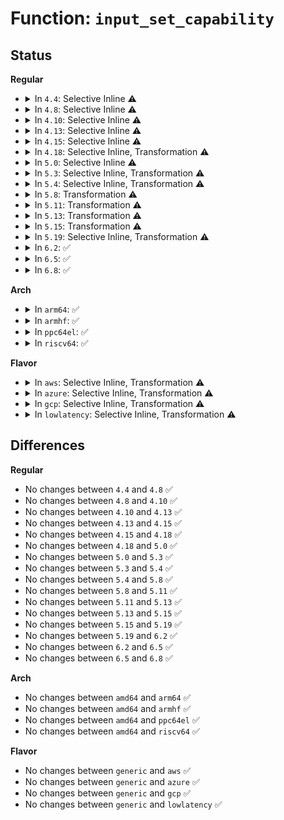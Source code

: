# Function: <code>input_set_capability</code>

## Status
<b>Regular</b>
<ul>
<li>
<details>
<summary>In <code>4.4</code>: Selective Inline ⚠️</summary>

```c
void input_set_capability(struct input_dev *dev, unsigned int type, unsigned int code);
```

**Collision:** Unique Global

**Inline:** Selective

**Transformation:** False

**Instances:**

```
In drivers/input/input.c (ffffffff81669040)
Location: drivers/input/input.c:1909
Inline: True
Direct callers:
  - drivers/acpi/button.c:acpi_button_add
```
**Symbols:**

```
ffffffff81669040-ffffffff816690fd: input_set_capability (STB_GLOBAL)
```
</details>
</li>
<li>
<details>
<summary>In <code>4.8</code>: Selective Inline ⚠️</summary>

```c
void input_set_capability(struct input_dev *dev, unsigned int type, unsigned int code);
```

**Collision:** Unique Global

**Inline:** Selective

**Transformation:** False

**Instances:**

```
In drivers/input/input.c (ffffffff816c9950)
Location: drivers/input/input.c:1908
Inline: True
Direct callers:
  - drivers/acpi/button.c:acpi_button_add
```
**Symbols:**

```
ffffffff816c9950-ffffffff816c9a0d: input_set_capability (STB_GLOBAL)
```
</details>
</li>
<li>
<details>
<summary>In <code>4.10</code>: Selective Inline ⚠️</summary>

```c
void input_set_capability(struct input_dev *dev, unsigned int type, unsigned int code);
```

**Collision:** Unique Global

**Inline:** Selective

**Transformation:** False

**Instances:**

```
In drivers/input/input.c (ffffffff816f7930)
Location: drivers/input/input.c:1908
Inline: True
Direct callers:
  - drivers/acpi/button.c:acpi_button_add
```
**Symbols:**

```
ffffffff816f7930-ffffffff816f79ed: input_set_capability (STB_GLOBAL)
```
</details>
</li>
<li>
<details>
<summary>In <code>4.13</code>: Selective Inline ⚠️</summary>

```c
void input_set_capability(struct input_dev *dev, unsigned int type, unsigned int code);
```

**Collision:** Unique Global

**Inline:** Selective

**Transformation:** False

**Instances:**

```
In drivers/input/input.c (ffffffff8170d3e0)
Location: drivers/input/input.c:1908
Inline: True
Direct callers:
  - drivers/acpi/button.c:acpi_button_add
  - drivers/acpi/button.c:acpi_button_add
  - drivers/acpi/button.c:acpi_button_add
```
**Symbols:**

```
ffffffff8170d3e0-ffffffff8170d496: input_set_capability (STB_GLOBAL)
```
</details>
</li>
<li>
<details>
<summary>In <code>4.15</code>: Selective Inline ⚠️</summary>

```c
void input_set_capability(struct input_dev *dev, unsigned int type, unsigned int code);
```

**Collision:** Unique Global

**Inline:** Selective

**Transformation:** False

**Instances:**

```
In drivers/input/input.c (ffffffff8177e620)
Location: drivers/input/input.c:1902
Inline: True
Direct callers:
  - drivers/acpi/button.c:acpi_button_add
  - drivers/acpi/button.c:acpi_button_add
  - drivers/acpi/button.c:acpi_button_add
```
**Symbols:**

```
ffffffff8177e620-ffffffff8177e6db: input_set_capability (STB_GLOBAL)
```
</details>
</li>
<li>
<details>
<summary>In <code>4.18</code>: Selective Inline, Transformation ⚠️</summary>

```c
void input_set_capability(struct input_dev *dev, unsigned int type, unsigned int code);
```

**Collision:** Unique Global

**Inline:** Selective

**Transformation:** True

**Instances:**

```
In drivers/input/input.c (0)
Location: drivers/input/input.c:1910
Inline: True
Direct callers:
  - drivers/acpi/button.c:acpi_button_add
  - drivers/acpi/button.c:acpi_button_add
  - drivers/acpi/button.c:acpi_button_add
```
**Symbols:**

```
ffffffff817c01f3-ffffffff817c0214: input_set_capability.cold.22 (STB_LOCAL)
ffffffff817bf650-ffffffff817bf6f8: input_set_capability (STB_GLOBAL)
```
</details>
</li>
<li>
<details>
<summary>In <code>5.0</code>: Selective Inline ⚠️</summary>

```c
void input_set_capability(struct input_dev *dev, unsigned int type, unsigned int code);
```

**Collision:** Unique Global

**Inline:** Selective

**Transformation:** False

**Instances:**

```
In drivers/input/input.c (ffffffff817e6ab0)
Location: drivers/input/input.c:1910
Inline: True
Direct callers:
  - drivers/acpi/button.c:acpi_button_add
  - drivers/acpi/button.c:acpi_button_add
  - drivers/acpi/button.c:acpi_button_add
```
**Symbols:**

```
ffffffff817e6ab0-ffffffff817e6ba5: input_set_capability (STB_GLOBAL)
```
</details>
</li>
<li>
<details>
<summary>In <code>5.3</code>: Selective Inline, Transformation ⚠️</summary>

```c
void input_set_capability(struct input_dev *dev, unsigned int type, unsigned int code);
```

**Collision:** Unique Global

**Inline:** Selective

**Transformation:** True

**Instances:**

```
In drivers/input/input.c (ffffffff818280a4)
Location: drivers/input/input.c:1906
Inline: True
Direct callers:
  - drivers/acpi/button.c:acpi_button_add
  - drivers/acpi/button.c:acpi_button_add
  - drivers/acpi/button.c:acpi_button_add
```
**Symbols:**

```
ffffffff818280a4-ffffffff818280c5: input_set_capability.cold (STB_LOCAL)
ffffffff81826db0-ffffffff81826e98: input_set_capability (STB_GLOBAL)
```
</details>
</li>
<li>
<details>
<summary>In <code>5.4</code>: Selective Inline, Transformation ⚠️</summary>

```c
void input_set_capability(struct input_dev *dev, unsigned int type, unsigned int code);
```

**Collision:** Unique Global

**Inline:** Selective

**Transformation:** True

**Instances:**

```
In drivers/input/input.c (ffffffff8185960e)
Location: drivers/input/input.c:1979
Inline: True
Direct callers:
  - drivers/acpi/button.c:acpi_button_add
  - drivers/acpi/button.c:acpi_button_add
  - drivers/acpi/button.c:acpi_button_add
```
**Symbols:**

```
ffffffff8185960e-ffffffff8185962f: input_set_capability.cold (STB_LOCAL)
ffffffff818582e0-ffffffff818583c8: input_set_capability (STB_GLOBAL)
```
</details>
</li>
<li>
<details>
<summary>In <code>5.8</code>: Transformation ⚠️</summary>

```c
void input_set_capability(struct input_dev *dev, unsigned int type, unsigned int code);
```

**Collision:** Unique Global

**Inline:** No

**Transformation:** True

**Instances:**

```
In drivers/input/input.c (0)
Location: drivers/input/input.c:1977
Inline: False
Direct callers:
  - drivers/acpi/button.c:acpi_button_add
  - drivers/acpi/button.c:acpi_button_add
  - drivers/acpi/button.c:acpi_button_add
```
**Symbols:**

```
ffffffff8192c2ea-ffffffff8192c30b: input_set_capability.cold (STB_LOCAL)
ffffffff81929e40-ffffffff81929f26: input_set_capability (STB_GLOBAL)
```
</details>
</li>
<li>
<details>
<summary>In <code>5.11</code>: Transformation ⚠️</summary>

```c
void input_set_capability(struct input_dev *dev, unsigned int type, unsigned int code);
```

**Collision:** Unique Global

**Inline:** No

**Transformation:** True

**Instances:**

```
In drivers/input/input.c (0)
Location: drivers/input/input.c:2075
Inline: False
Direct callers:
  - drivers/acpi/button.c:acpi_button_add
  - drivers/acpi/button.c:acpi_button_add
  - drivers/acpi/button.c:acpi_button_add
```
**Symbols:**

```
ffffffff81c232ff-ffffffff81c23320: input_set_capability.cold (STB_LOCAL)
ffffffff819313b0-ffffffff81931496: input_set_capability (STB_GLOBAL)
```
</details>
</li>
<li>
<details>
<summary>In <code>5.13</code>: Transformation ⚠️</summary>

```c
void input_set_capability(struct input_dev *dev, unsigned int type, unsigned int code);
```

**Collision:** Unique Global

**Inline:** No

**Transformation:** True

**Instances:**

```
In drivers/input/input.c (0)
Location: drivers/input/input.c:2075
Inline: False
Direct callers:
  - drivers/acpi/button.c:acpi_button_add
  - drivers/acpi/button.c:acpi_button_add
  - drivers/acpi/button.c:acpi_button_add
```
**Symbols:**

```
ffffffff81c153f5-ffffffff81c15416: input_set_capability.cold (STB_LOCAL)
ffffffff819146c0-ffffffff819147aa: input_set_capability (STB_GLOBAL)
```
</details>
</li>
<li>
<details>
<summary>In <code>5.15</code>: Transformation ⚠️</summary>

```c
void input_set_capability(struct input_dev *dev, unsigned int type, unsigned int code);
```

**Collision:** Unique Global

**Inline:** No

**Transformation:** True

**Instances:**

```
In drivers/input/input.c (0)
Location: drivers/input/input.c:2075
Inline: False
Direct callers:
  - drivers/acpi/button.c:acpi_button_add
  - drivers/acpi/button.c:acpi_button_add
  - drivers/acpi/button.c:acpi_button_add
```
**Symbols:**

```
ffffffff81d2327a-ffffffff81d2329b: input_set_capability.cold (STB_LOCAL)
ffffffff819b6850-ffffffff819b693a: input_set_capability (STB_GLOBAL)
```
</details>
</li>
<li>
<details>
<summary>In <code>5.19</code>: Selective Inline, Transformation ⚠️</summary>

```c
void input_set_capability(struct input_dev *dev, unsigned int type, unsigned int code);
```

**Collision:** Unique Global

**Inline:** Selective

**Transformation:** True

**Instances:**

```
In drivers/input/input.c (ffffffff81b16d08)
Location: drivers/input/input.c:2120
Inline: True
Inline callers:
  - drivers/input/input.c:input_copy_abs
Direct callers:
  - drivers/acpi/button.c:acpi_button_add
  - drivers/acpi/button.c:acpi_button_add
  - drivers/acpi/button.c:acpi_button_add
```
**Symbols:**

```
ffffffff81eef058-ffffffff81eef098: input_set_capability.cold (STB_LOCAL)
ffffffff81b16580-ffffffff81b166fd: input_set_capability (STB_GLOBAL)
```
</details>
</li>
<li>
<details>
<summary>In <code>6.2</code>: ✅</summary>

```c
void input_set_capability(struct input_dev *dev, unsigned int type, unsigned int code);
```

**Collision:** Unique Global

**Inline:** No

**Transformation:** False

**Instances:**

```
In drivers/input/input.c (ffffffff81ca7060)
Location: drivers/input/input.c:2104
Inline: False
Direct callers:
  - drivers/acpi/button.c:acpi_button_add
  - drivers/acpi/button.c:acpi_button_add
  - drivers/acpi/button.c:acpi_button_add
  - drivers/input/input.c:input_copy_abs
```
**Symbols:**

```
ffffffff81ca7060-ffffffff81ca722c: input_set_capability (STB_GLOBAL)
```
</details>
</li>
<li>
<details>
<summary>In <code>6.5</code>: ✅</summary>

```c
void input_set_capability(struct input_dev *dev, unsigned int type, unsigned int code);
```

**Collision:** Unique Global

**Inline:** No

**Transformation:** False

**Instances:**

```
In drivers/input/input.c (ffffffff81d0ecd0)
Location: drivers/input/input.c:2103
Inline: False
Direct callers:
  - drivers/acpi/button.c:acpi_button_add
  - drivers/acpi/button.c:acpi_button_add
  - drivers/acpi/button.c:acpi_button_add
  - drivers/input/input.c:input_copy_abs
```
**Symbols:**

```
ffffffff81d0ecd0-ffffffff81d0ee94: input_set_capability (STB_GLOBAL)
```
</details>
</li>
<li>
<details>
<summary>In <code>6.8</code>: ✅</summary>

```c
void input_set_capability(struct input_dev *dev, unsigned int type, unsigned int code);
```

**Collision:** Unique Global

**Inline:** No

**Transformation:** False

**Instances:**

```
In drivers/input/input.c (ffffffff81dc49f0)
Location: drivers/input/input.c:2103
Inline: False
Direct callers:
  - drivers/acpi/button.c:acpi_button_add
  - drivers/acpi/button.c:acpi_button_add
  - drivers/acpi/button.c:acpi_button_add
  - drivers/acpi/button.c:acpi_button_add
  - drivers/input/input.c:input_copy_abs
```
**Symbols:**

```
ffffffff81dc49f0-ffffffff81dc4bb4: input_set_capability (STB_GLOBAL)
```
</details>
</li>
</ul>
<b>Arch</b>
<ul>
<li>
<details>
<summary>In <code>arm64</code>: ✅</summary>

```c
void input_set_capability(struct input_dev *dev, unsigned int type, unsigned int code);
```

**Collision:** Unique Global

**Inline:** No

**Transformation:** False

**Instances:**

```
In drivers/input/input.c (ffff800010a97d28)
Location: drivers/input/input.c:1979
Inline: False
Direct callers:
  - drivers/acpi/button.c:acpi_button_add
  - drivers/acpi/button.c:acpi_button_add
  - drivers/acpi/button.c:acpi_button_add
```
**Symbols:**

```
ffff800010a97d28-ffff800010a97eec: input_set_capability (STB_GLOBAL)
```
</details>
</li>
<li>
<details>
<summary>In <code>armhf</code>: ✅</summary>

```c
void input_set_capability(struct input_dev *dev, unsigned int type, unsigned int code);
```

**Collision:** Unique Global

**Inline:** No

**Transformation:** False

**Instances:**

```
In drivers/input/input.c (c0b7a428)
Location: drivers/input/input.c:1979
Inline: False
Direct callers:
  - sound/core/jack.c:snd_jack_new
  - sound/core/jack.c:snd_jack_dev_register
```
**Symbols:**

```
c0b7a428-c0b7a5a4: input_set_capability (STB_GLOBAL)
```
</details>
</li>
<li>
<details>
<summary>In <code>ppc64el</code>: ✅</summary>

```c
void input_set_capability(struct input_dev *dev, unsigned int type, unsigned int code);
```

**Collision:** Unique Global

**Inline:** No

**Transformation:** False

**Instances:**

```
In drivers/input/input.c (c000000000b77a80)
Location: drivers/input/input.c:1979
Inline: False
```
**Symbols:**

```
c000000000b77a80-c000000000b77cb8: input_set_capability (STB_GLOBAL)
```
</details>
</li>
<li>
<details>
<summary>In <code>riscv64</code>: ✅</summary>

```c
void input_set_capability(struct input_dev *dev, unsigned int type, unsigned int code);
```

**Collision:** Unique Global

**Inline:** No

**Transformation:** False

**Instances:**

```
In drivers/input/input.c (ffffffe0006a98b4)
Location: drivers/input/input.c:1979
Inline: False
```
**Symbols:**

```
ffffffe0006a98b4-ffffffe0006a9a3e: input_set_capability (STB_GLOBAL)
```
</details>
</li>
</ul>
<b>Flavor</b>
<ul>
<li>
<details>
<summary>In <code>aws</code>: Selective Inline, Transformation ⚠️</summary>

```c
void input_set_capability(struct input_dev *dev, unsigned int type, unsigned int code);
```

**Collision:** Unique Global

**Inline:** Selective

**Transformation:** True

**Instances:**

```
In drivers/input/input.c (ffffffff8180e61e)
Location: drivers/input/input.c:1979
Inline: True
Direct callers:
  - drivers/acpi/button.c:acpi_button_add
  - drivers/acpi/button.c:acpi_button_add
  - drivers/acpi/button.c:acpi_button_add
```
**Symbols:**

```
ffffffff8180e61e-ffffffff8180e63f: input_set_capability.cold (STB_LOCAL)
ffffffff8180d2f0-ffffffff8180d3d8: input_set_capability (STB_GLOBAL)
```
</details>
</li>
<li>
<details>
<summary>In <code>azure</code>: Selective Inline, Transformation ⚠️</summary>

```c
void input_set_capability(struct input_dev *dev, unsigned int type, unsigned int code);
```

**Collision:** Unique Global

**Inline:** Selective

**Transformation:** True

**Instances:**

```
In drivers/input/input.c (ffffffff817d5d6e)
Location: drivers/input/input.c:1979
Inline: True
Direct callers:
  - drivers/acpi/button.c:acpi_button_add
  - drivers/acpi/button.c:acpi_button_add
  - drivers/acpi/button.c:acpi_button_add
```
**Symbols:**

```
ffffffff817d5d6e-ffffffff817d5d8f: input_set_capability.cold (STB_LOCAL)
ffffffff817d4a60-ffffffff817d4b48: input_set_capability (STB_GLOBAL)
```
</details>
</li>
<li>
<details>
<summary>In <code>gcp</code>: Selective Inline, Transformation ⚠️</summary>

```c
void input_set_capability(struct input_dev *dev, unsigned int type, unsigned int code);
```

**Collision:** Unique Global

**Inline:** Selective

**Transformation:** True

**Instances:**

```
In drivers/input/input.c (ffffffff8184d79e)
Location: drivers/input/input.c:1979
Inline: True
Direct callers:
  - drivers/acpi/button.c:acpi_button_add
  - drivers/acpi/button.c:acpi_button_add
  - drivers/acpi/button.c:acpi_button_add
```
**Symbols:**

```
ffffffff8184d79e-ffffffff8184d7bf: input_set_capability.cold (STB_LOCAL)
ffffffff8184c470-ffffffff8184c558: input_set_capability (STB_GLOBAL)
```
</details>
</li>
<li>
<details>
<summary>In <code>lowlatency</code>: Selective Inline, Transformation ⚠️</summary>

```c
void input_set_capability(struct input_dev *dev, unsigned int type, unsigned int code);
```

**Collision:** Unique Global

**Inline:** Selective

**Transformation:** True

**Instances:**

```
In drivers/input/input.c (ffffffff81868978)
Location: drivers/input/input.c:1979
Inline: True
Direct callers:
  - drivers/acpi/button.c:acpi_button_add
  - drivers/acpi/button.c:acpi_button_add
  - drivers/acpi/button.c:acpi_button_add
```
**Symbols:**

```
ffffffff81868978-ffffffff81868999: input_set_capability.cold (STB_LOCAL)
ffffffff818676d0-ffffffff818677b8: input_set_capability (STB_GLOBAL)
```
</details>
</li>
</ul>

## Differences
<b>Regular</b>
<ul>
<li>
No changes between <code>4.4</code> and <code>4.8</code> ✅
</li>
<li>
No changes between <code>4.8</code> and <code>4.10</code> ✅
</li>
<li>
No changes between <code>4.10</code> and <code>4.13</code> ✅
</li>
<li>
No changes between <code>4.13</code> and <code>4.15</code> ✅
</li>
<li>
No changes between <code>4.15</code> and <code>4.18</code> ✅
</li>
<li>
No changes between <code>4.18</code> and <code>5.0</code> ✅
</li>
<li>
No changes between <code>5.0</code> and <code>5.3</code> ✅
</li>
<li>
No changes between <code>5.3</code> and <code>5.4</code> ✅
</li>
<li>
No changes between <code>5.4</code> and <code>5.8</code> ✅
</li>
<li>
No changes between <code>5.8</code> and <code>5.11</code> ✅
</li>
<li>
No changes between <code>5.11</code> and <code>5.13</code> ✅
</li>
<li>
No changes between <code>5.13</code> and <code>5.15</code> ✅
</li>
<li>
No changes between <code>5.15</code> and <code>5.19</code> ✅
</li>
<li>
No changes between <code>5.19</code> and <code>6.2</code> ✅
</li>
<li>
No changes between <code>6.2</code> and <code>6.5</code> ✅
</li>
<li>
No changes between <code>6.5</code> and <code>6.8</code> ✅
</li>
</ul>
<b>Arch</b>
<ul>
<li>
No changes between <code>amd64</code> and <code>arm64</code> ✅
</li>
<li>
No changes between <code>amd64</code> and <code>armhf</code> ✅
</li>
<li>
No changes between <code>amd64</code> and <code>ppc64el</code> ✅
</li>
<li>
No changes between <code>amd64</code> and <code>riscv64</code> ✅
</li>
</ul>
<b>Flavor</b>
<ul>
<li>
No changes between <code>generic</code> and <code>aws</code> ✅
</li>
<li>
No changes between <code>generic</code> and <code>azure</code> ✅
</li>
<li>
No changes between <code>generic</code> and <code>gcp</code> ✅
</li>
<li>
No changes between <code>generic</code> and <code>lowlatency</code> ✅
</li>
</ul>
